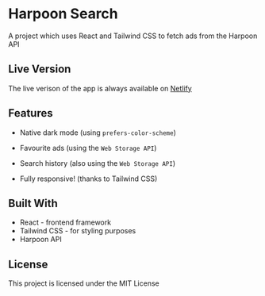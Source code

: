 # Harpoon Search

A project which uses React and Tailwind CSS to fetch ads from the Harpoon API

## Live Version

The live verison of the app is always available on [Netlify](https://harpoon-search.netlify.app/)

## Features

- Native dark mode (using `prefers-color-scheme`)

- Favourite ads (using the `Web Storage API`)

- Search history (also using the `Web Storage API`)

- Fully responsive! (thanks to Tailwind CSS)

## Built With

- React - frontend framework
- Tailwind CSS - for styling purposes
- Harpoon API

## License

This project is licensed under the MIT License

